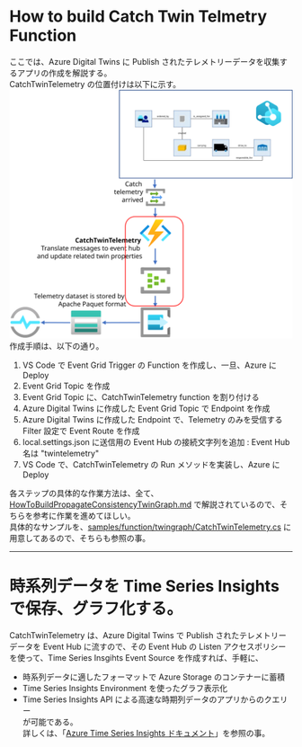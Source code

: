 # How to build Catch Twin Telmetry Function  
ここでは、Azure Digital Twins に Publish されたテレメトリーデータを収集するアプリの作成を解説する。  
CatchTwinTelemetry の位置付けは以下に示す。  
![architecture](images/function/ctt_architecture.svg)  
作成手順は、以下の通り。  
1. VS Code で Event Grid Trigger の Function を作成し、一旦、Azure に Deploy  
1. Event Grid Topic を作成  
1. Event Grid Topic に、CatchTwinTelemetry function を割り付ける  
1. Azure Digital Twins に作成した Event Grid Topic で Endpoint を作成  
1. Azure Digital Twins に作成した Endpoint で、Telemetry のみを受信する Filter 設定で Event Route を作成  
1. local.settings.json に送信用の Event Hub の接続文字列を追加 : Event Hub 名は "twintelemetry"  
1. VS Code で、CatchTwinTelemetry の Run メソッドを実装し、Azure に Deploy  

各ステップの具体的な作業方法は、全て、[HowToBuildPropagateConsistencyTwinGraph.md](HowToBuildPropagateConsistencyTwinGraph.md) で解説されているので、そちらを参考に作業を進めてほしい。  
具体的なサンプルを、[samples/function/twingraph/CatchTwinTelemetry.cs](../samples/function/twingraph/CatchTwinTelemetry.cs) に用意してあるので、そちらも参照の事。  

---
# 時系列データを Time Series Insights で保存、グラフ化する。  
CatchTwinTelemetry は、Azure Digital Twins で Publish されたテレメトリーデータを Event Hub に流すので、その Event Hub の Listen アクセスポリシーを使って、Time Series Insgihts Event Source を作成すれば、手軽に、
- 時系列データに適したフォーマットで Azure Storage のコンテナーに蓄積  
- Time Series Insights Environment を使ったグラフ表示化  
- Time Series Insights API による高速な時期列データのアプリからのクエリー  
が可能である。  
詳しくは、「[Azure Time Series Insights ドキュメント](https://docs.microsoft.com/ja-jp/azure/time-series-insights/)」を参照の事。  